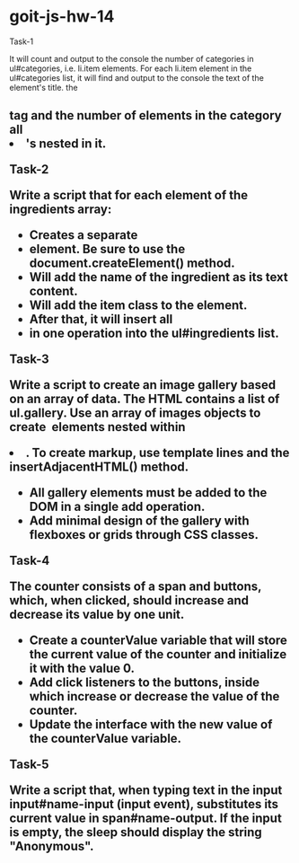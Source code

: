 # goit-js-hw-14

Task-1

It will count and output to the console the number of categories in ul#categories, i.e. li.item elements.
For each li.item element in the ul#categories list, it will find and output to the console the text of the element's title.
the <h2> tag and the number of elements in the category all <li>'s nested in it.

Task-2

Write a script that for each element of the ingredients array:
- Creates a separate <li> element. Be sure to use the document.createElement() method.
- Will add the name of the ingredient as its text content.
- Will add the item class to the element.
- After that, it will insert all <li> in one operation into the ul#ingredients list.


Task-3

Write a script to create an image gallery based on an array of data. The HTML contains a list of ul.gallery.
Use an array of images objects to create <img> elements nested within <li>. To create markup, use template lines and the insertAdjacentHTML() method.
- All gallery elements must be added to the DOM in a single add operation.
- Add minimal design of the gallery with flexboxes or grids through CSS classes.

Task-4

The counter consists of a span and buttons, which, when clicked, should increase and decrease its value by one unit.
- Create a counterValue variable that will store the current value of the counter and initialize it with the value 0.
- Add click listeners to the buttons, inside which increase or decrease the value of the counter.
- Update the interface with the new value of the counterValue variable.

Task-5

Write a script that, when typing text in the input input#name-input (input event), substitutes its current value in span#name-output. If the input is empty, the sleep should display the string "Anonymous".

